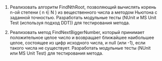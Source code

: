 1. Реализовать алгоритм FindNthRoot, позволяющий вычислять корень n-ой степени ( n ∈ N ) из вещественного числа а методом Ньютона с заданной точностью. 
Разработать модульные тесты (NUnit и MS Unit Test (используя подход DDT)) для тестирования метода. 

2. Реализовать метод FindNextBiggerNumber, который принимает положительное целое число и возвращает ближайшее наибольшее целое, состоящее из цифр исходного числа, и null (или -1), если такого числа не существует. 
Разработать модульные тесты (NUnit или MS Unit Test) для тестирования метода.
